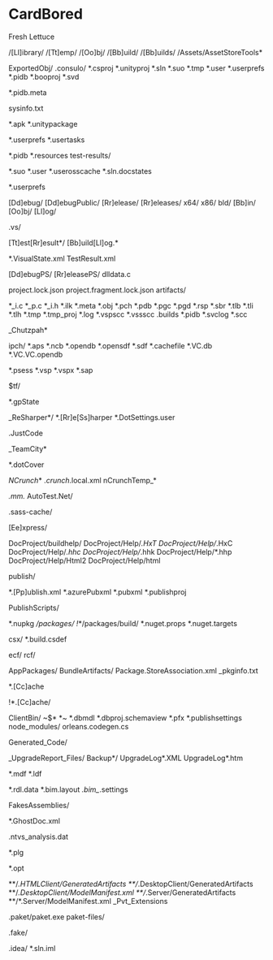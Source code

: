 # CardBored
Fresh Lettuce

/[Ll]ibrary/
/[Tt]emp/
/[Oo]bj/
/[Bb]uild/
/[Bb]uilds/
/Assets/AssetStoreTools*

ExportedObj/
.consulo/
*.csproj
*.unityproj
*.sln
*.suo
*.tmp
*.user
*.userprefs
*.pidb
*.booproj
*.svd

*.pidb.meta

sysinfo.txt

*.apk
*.unitypackage

*.userprefs
*.usertasks

*.pidb
*.resources
test-results/

*.suo
*.user
*.userosscache
*.sln.docstates

*.userprefs

[Dd]ebug/
[Dd]ebugPublic/
[Rr]elease/
[Rr]eleases/
x64/
x86/
bld/
[Bb]in/
[Oo]bj/
[Ll]og/

.vs/

[Tt]est[Rr]esult*/
[Bb]uild[Ll]og.*

*.VisualState.xml
TestResult.xml

[Dd]ebugPS/
[Rr]eleasePS/
dlldata.c

project.lock.json
project.fragment.lock.json
artifacts/

*_i.c
*_p.c
*_i.h
*.ilk
*.meta
*.obj
*.pch
*.pdb
*.pgc
*.pgd
*.rsp
*.sbr
*.tlb
*.tli
*.tlh
*.tmp
*.tmp_proj
*.log
*.vspscc
*.vssscc
.builds
*.pidb
*.svclog
*.scc

_Chutzpah*

ipch/
*.aps
*.ncb
*.opendb
*.opensdf
*.sdf
*.cachefile
*.VC.db
*.VC.VC.opendb

*.psess
*.vsp
*.vspx
*.sap

$tf/

*.gpState

_ReSharper*/
*.[Rr]e[Ss]harper
*.DotSettings.user

.JustCode

_TeamCity*

*.dotCover

_NCrunch_*
.*crunch*.local.xml
nCrunchTemp_*

*.mm.*
AutoTest.Net/

.sass-cache/

[Ee]xpress/

DocProject/buildhelp/
DocProject/Help/*.HxT
DocProject/Help/*.HxC
DocProject/Help/*.hhc
DocProject/Help/*.hhk
DocProject/Help/*.hhp
DocProject/Help/Html2
DocProject/Help/html

publish/

*.[Pp]ublish.xml
*.azurePubxml
*.pubxml
*.publishproj

PublishScripts/

*.nupkg
**/packages/*
!**/packages/build/
*.nuget.props
*.nuget.targets

csx/
*.build.csdef

ecf/
rcf/

AppPackages/
BundleArtifacts/
Package.StoreAssociation.xml
_pkginfo.txt

*.[Cc]ache

!*.[Cc]ache/

ClientBin/
~$*
*~
*.dbmdl
*.dbproj.schemaview
*.pfx
*.publishsettings
node_modules/
orleans.codegen.cs

Generated_Code/

_UpgradeReport_Files/
Backup*/
UpgradeLog*.XML
UpgradeLog*.htm

*.mdf
*.ldf

*.rdl.data
*.bim.layout
*.bim_*.settings

FakesAssemblies/

*.GhostDoc.xml

.ntvs_analysis.dat

*.plg

*.opt

**/*.HTMLClient/GeneratedArtifacts
**/*.DesktopClient/GeneratedArtifacts
**/*.DesktopClient/ModelManifest.xml
**/*.Server/GeneratedArtifacts
**/*.Server/ModelManifest.xml
_Pvt_Extensions

.paket/paket.exe
paket-files/

.fake/

.idea/
*.sln.iml
